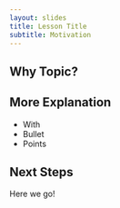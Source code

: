 ```yaml
---
layout: slides
title: Lesson Title
subtitle: Motivation
---
```

## Why Topic?

## More Explanation

* With
* Bullet
* Points

## Next Steps

Here we go!
